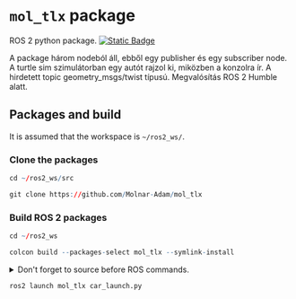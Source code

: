 # `mol_tlx` package
ROS 2 python package.  [![Static Badge](https://img.shields.io/badge/ROS_2-Humble-34aec5)](https://docs.ros.org/en/humble/)

A package három nodeból áll, ebből egy publisher és egy subscriber node.
A turtle sim szimulátorban egy autót rajzol ki, miközben a konzolra ír.
A hirdetett topic geometry_msgs/twist típusú. Megvalósítás ROS 2 Humble alatt.
## Packages and build

It is assumed that the workspace is `~/ros2_ws/`.

### Clone the packages
``` r
cd ~/ros2_ws/src
```
``` r
git clone https://github.com/Molnar-Adam/mol_tlx
```

### Build ROS 2 packages
``` r
cd ~/ros2_ws
```
``` r
colcon build --packages-select mol_tlx --symlink-install
```

<details>
<summary> Don't forget to source before ROS commands.</summary>

``` bash
source ~/ros2_ws/install/setup.bash
```
</details>

``` r
ros2 launch mol_tlx car_launch.py
```
